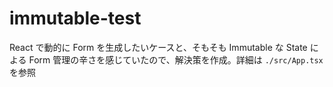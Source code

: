 # immutable-test

React で動的に Form を生成したいケースと、そもそも Immutable な State による Form 管理の辛さを感じていたので、解決策を作成。詳細は `./src/App.tsx`を参照

